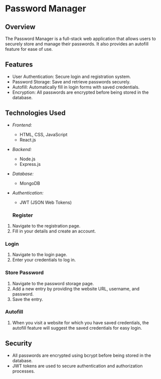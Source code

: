 # Password Manager

## Overview
The Password Manager is a full-stack web application that allows users to securely store and manage their passwords. It also provides an autofill feature for ease of use.

## Features
- User Authentication: Secure login and registration system.
- Password Storage: Save and retrieve passwords securely.
- Autofill: Automatically fill in login forms with saved credentials.
- Encryption: All passwords are encrypted before being stored in the database.

## Technologies Used
- *Frontend:*
  - HTML, CSS, JavaScript
  - React.js

- *Backend:*
  - Node.js
  - Express.js

- *Database:*
  - MongoDB

- *Authentication:*
  - JWT (JSON Web Tokens)



  ### Register
1. Navigate to the registration page.
2. Fill in your details and create an account.

### Login
1. Navigate to the login page.
2. Enter your credentials to log in.

### Store Password
1. Navigate to the password storage page.
2. Add a new entry by providing the website URL, username, and password.
3. Save the entry.

### Autofill
1. When you visit a website for which you have saved credentials, the autofill feature will suggest the saved credentials for easy login.

## Security
- All passwords are encrypted using bcrypt before being stored in the database.
- JWT tokens are used to secure authentication and authorization processes.